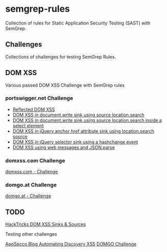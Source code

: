 # semgrep-rules

Collection of rules for Static Application Security Testing (SAST) with SemGrep.

## Challenges

Collections of challenges for testing SemGrep Rules.

## DOM XSS

Various passed DOM XSS Challenge with SemGrep rules

### portswigger.net Challenge

+ [Reflected DOM XSS](https://portswigger.net/web-security/cross-site-scripting/dom-based/lab-dom-xss-reflected)
+ [DOM XSS in document.write sink using source location.search](https://portswigger.net/web-security/cross-site-scripting/dom-based/lab-document-write-sink)
+ [DOM XSS in document.write sink using source location.search inside a select element](https://portswigger.net/web-security/cross-site-scripting/dom-based/lab-document-write-sink-inside-select-element)
+ [DOM XSS in jQuery anchor href attribute sink using location.search source](https://portswigger.net/web-security/cross-site-scripting/dom-based/lab-jquery-href-attribute-sink)
+ [DOM XSS in jQuery selector sink using a hashchange event](https://portswigger.net/web-security/cross-site-scripting/dom-based/lab-jquery-selector-hash-change-event)
+ [DOM XSS using web messages and JSON.parse](https://portswigger.net/web-security/dom-based/controlling-the-web-message-source/lab-dom-xss-using-web-messages-and-json-parse)

### domxss.com Challenge

[domxss.com - Challenge ](http://www.domxss.com/domxss/01_Basics/00_simple_noHead.html)

### domgo.at Challenge

[domgo.at - Challenge](https://domgo.at/cxss/intro)

## TODO

[HackTricks DOM XSS Sinks & Sources](https://book.hacktricks.xyz/pentesting-web/xss-cross-site-scripting/dom-xss)

Testing other challenges

[AppSecco Blog Automating Discovery XSS](https://blog.appsecco.com/automating-discovery-and-exploiting-dom-client-xss-vulnerabilities-using-sboxr-part-3-2ea910dfb429)
[DOMGO Challenge](https://domgo.at/cxss/intro)
